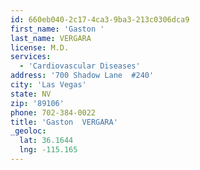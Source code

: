 ```yaml
---
id: 660eb040-2c17-4ca3-9ba3-213c0306dca9
first_name: 'Gaston '
last_name: VERGARA
license: M.D.
services:
  - 'Cardiovascular Diseases'
address: '700 Shadow Lane  #240'
city: 'Las Vegas'
state: NV
zip: '89106'
phone: 702-384-0022
title: 'Gaston  VERGARA'
_geoloc:
  lat: 36.1644
  lng: -115.165
---
```

